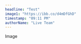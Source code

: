 ```yaml
---
headline: "Test"
image1: "https://ibb.co/d4mDfGhD"
timestamp: "09:11 PM"
authorName: "Live Team"
---
```


Image


